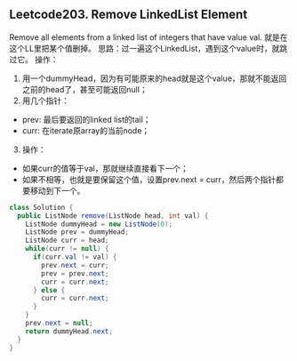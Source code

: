 ## Leetcode203. Remove LinkedList Element
Remove all elements from a linked list of integers that have value val.
就是在这个LL里把某个值删掉。
思路：过一遍这个LinkedList，遇到这个value时，就跳过它。
操作：
1. 用一个dummyHead，因为有可能原来的head就是这个value，那就不能返回之前的head了，甚至可能返回null；
2. 用几个指针：
  * prev: 最后要返回的linked list的tail；
  * curr: 在iterate原array的当前node；
3. 操作：
  * 如果curr的值等于val，那就继续直接看下一个；
  * 如果不相等，也就是要保留这个值，设置prev.next = curr，然后两个指针都要移动到下一个。

```java
class Solution {
  public ListNode remove(ListNode head, int val) {
    ListNode dummyHead = new ListNode(0);
    ListNode prev = dummyHead;
    ListNode curr = head;
    while(curr != null) {
      if(curr.val != val) {
        prev.next = curr;
        prev = prev.next;
        curr = curr.next;
      } else {
        curr = curr.next;
      }
    }
    prev.next = null;
    return dummyHead.next;
  }
}
```
